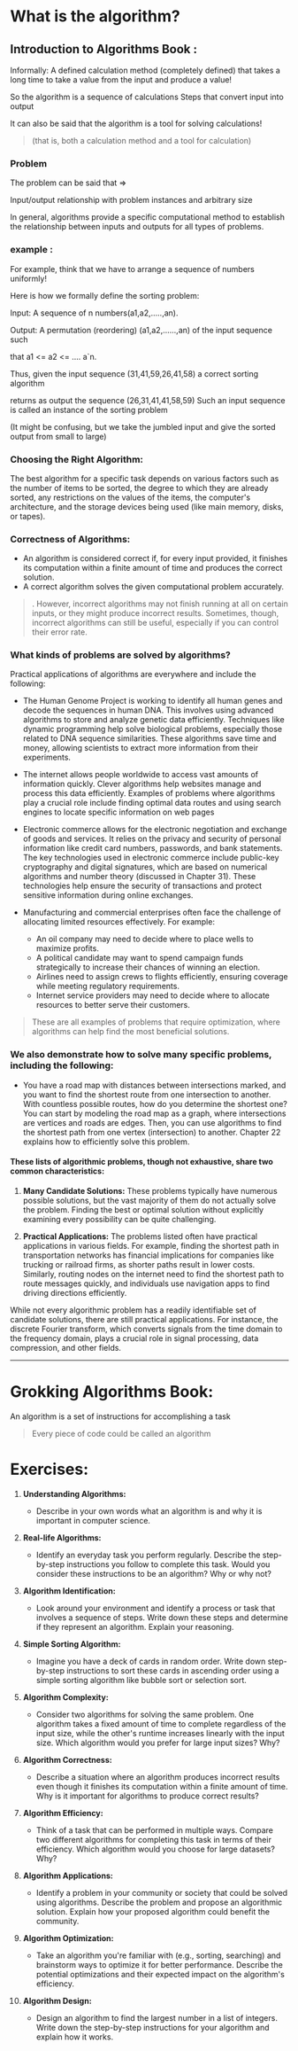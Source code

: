 # What is the algorithm?

## Introduction to Algorithms Book :

Informally:
A defined calculation method (completely defined) that takes a long time to take a value from the input and produce a value!

So the algorithm is a sequence of calculations
Steps that convert input into output

It can also be said that the algorithm is a tool for solving calculations!

> (that is, both a calculation method and a tool for calculation)

### Problem
The problem can be said that =>

Input/output relationship with problem instances and arbitrary size

In general, algorithms provide a specific computational method to establish the relationship between inputs and outputs for all types of problems. 


### example :
For example, think that we have to arrange a sequence of numbers uniformly!

Here is how we formally define the sorting problem:

Input: A sequence of n numbers(a1,a2,.....,an).

Output: A permutation (reordering) (a1,a2,......,an) of the input sequence such

that a1 <= a2 <= .... a`n.

Thus, given the input sequence (31,41,59,26,41,58) a correct sorting algorithm

returns as output the sequence (26,31,41,41,58,59) Such an input sequence is called an instance of the sorting problem

(It might be confusing, but we take the jumbled input and give the sorted output from small to large)


### **Choosing the Right Algorithm:**
The best algorithm for a specific task depends on various factors such as the number of items to be sorted, the degree to which they are already sorted, any restrictions on the values of the items, the computer's architecture, and the storage devices being used (like main memory, disks, or tapes).


### **Correctness of Algorithms:**
- An algorithm is considered correct if, for every input provided, it finishes its computation within a finite amount of time and produces the correct solution.
- A correct algorithm solves the given computational problem accurately. 

> . However, incorrect algorithms may not finish running at all on certain inputs, or they might produce incorrect results. Sometimes, though, incorrect algorithms can still be useful, especially if you can control their error rate.

### What kinds of problems are solved by algorithms?

Practical applications of algorithms are everywhere and include the following:

- The Human Genome Project is working to identify all human genes and decode the sequences in human DNA. This involves using advanced algorithms to store and analyze genetic data efficiently. Techniques like dynamic programming help solve biological problems, especially those related to DNA sequence similarities. These algorithms save time and money, allowing scientists to extract more information from their experiments.

- The internet allows people worldwide to access vast amounts of information quickly. Clever algorithms help websites manage and process this data efficiently. Examples of problems where algorithms play a crucial role include finding optimal data routes and using search engines to locate specific information on web pages


- Electronic commerce allows for the electronic negotiation and exchange of goods and services. It relies on the privacy and security of personal information like credit card numbers, passwords, and bank statements. The key technologies used in electronic commerce include public-key cryptography and digital signatures, which are based on numerical algorithms and number theory (discussed in Chapter 31). These technologies help ensure the security of transactions and protect sensitive information during online exchanges.


- Manufacturing and commercial enterprises often face the challenge of allocating limited resources effectively. For example:
  - An oil company may need to decide where to place wells to maximize profits.
  - A political candidate may want to spend campaign funds strategically to increase their chances of winning an election.
  - Airlines need to assign crews to flights efficiently, ensuring coverage while meeting regulatory requirements.
  - Internet service providers may need to decide where to allocate resources to better serve their customers.
> These are all examples of problems that require optimization, where algorithms can help find the most beneficial solutions.


### We also demonstrate how to solve many specific problems, including the following:

- You have a road map with distances between intersections marked, and you want to find the shortest route from one intersection to another. With countless possible routes, how do you determine the shortest one? You can start by modeling the road map as a graph, where intersections are vertices and roads are edges. Then, you can use algorithms to find the shortest path from one vertex (intersection) to another. Chapter 22 explains how to efficiently solve this problem.


#### **These lists of algorithmic problems, though not exhaustive, share two common characteristics:**

1. **Many Candidate Solutions:** These problems typically have numerous possible solutions, but the vast majority of them do not actually solve the problem. Finding the best or optimal solution without explicitly examining every possibility can be quite challenging.

2. **Practical Applications:** The problems listed often have practical applications in various fields. For example, finding the shortest path in transportation networks has financial implications for companies like trucking or railroad firms, as shorter paths result in lower costs. Similarly, routing nodes on the internet need to find the shortest path to route messages quickly, and individuals use navigation apps to find driving directions efficiently.

While not every algorithmic problem has a readily identifiable set of candidate solutions, there are still practical applications. For instance, the discrete Fourier transform, which converts signals from the time domain to the frequency domain, plays a crucial role in signal processing, data compression, and other fields.

---

# Grokking Algorithms Book:

An algorithm is a set of instructions for accomplishing a task
> Every piece of code could be called an algorithm


# Exercises:

1. **Understanding Algorithms:**
   - Describe in your own words what an algorithm is and why it is important in computer science.

2. **Real-life Algorithms:**
   - Identify an everyday task you perform regularly. Describe the step-by-step instructions you follow to complete this task. Would you consider these instructions to be an algorithm? Why or why not?

3. **Algorithm Identification:**
   - Look around your environment and identify a process or task that involves a sequence of steps. Write down these steps and determine if they represent an algorithm. Explain your reasoning.

4. **Simple Sorting Algorithm:**
   - Imagine you have a deck of cards in random order. Write down step-by-step instructions to sort these cards in ascending order using a simple sorting algorithm like bubble sort or selection sort.

5. **Algorithm Complexity:**
   - Consider two algorithms for solving the same problem. One algorithm takes a fixed amount of time to complete regardless of the input size, while the other's runtime increases linearly with the input size. Which algorithm would you prefer for large input sizes? Why?

6. **Algorithm Correctness:**
   - Describe a situation where an algorithm produces incorrect results even though it finishes its computation within a finite amount of time. Why is it important for algorithms to produce correct results?

7. **Algorithm Efficiency:**
   - Think of a task that can be performed in multiple ways. Compare two different algorithms for completing this task in terms of their efficiency. Which algorithm would you choose for large datasets? Why?

8. **Algorithm Applications:**
   - Identify a problem in your community or society that could be solved using algorithms. Describe the problem and propose an algorithmic solution. Explain how your proposed algorithm could benefit the community.

9. **Algorithm Optimization:**
   - Take an algorithm you're familiar with (e.g., sorting, searching) and brainstorm ways to optimize it for better performance. Describe the potential optimizations and their expected impact on the algorithm's efficiency.

10. **Algorithm Design:**
    - Design an algorithm to find the largest number in a list of integers. Write down the step-by-step instructions for your algorithm and explain how it works.